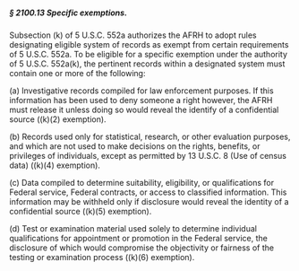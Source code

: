 ##### § 2100.13 Specific exemptions. #####

Subsection (k) of 5 U.S.C. 552a authorizes the AFRH to adopt rules designating eligible system of records as exempt from certain requirements of 5 U.S.C. 552a. To be eligible for a specific exemption under the authority of 5 U.S.C. 552a(k), the pertinent records within a designated system must contain one or more of the following:

(a) Investigative records compiled for law enforcement purposes. If this information has been used to deny someone a right however, the AFRH must release it unless doing so would reveal the identify of a confidential source ((k)(2) exemption).

(b) Records used only for statistical, research, or other evaluation purposes, and which are not used to make decisions on the rights, benefits, or privileges of individuals, except as permitted by 13 U.S.C. 8 (Use of census data) ((k)(4) exemption).

(c) Data compiled to determine suitability, eligibility, or qualifications for Federal service, Federal contracts, or access to classified information. This information may be withheld only if disclosure would reveal the identity of a confidential source ((k)(5) exemption).

(d) Test or examination material used solely to determine individual qualifications for appointment or promotion in the Federal service, the disclosure of which would compromise the objectivity or fairness of the testing or examination process ((k)(6) exemption).